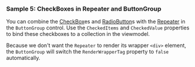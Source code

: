 ### Sample 5: CheckBoxes in Repeater and ButtonGroup

You can combine the [CheckBox](/docs/controls/bootstrap/CheckBox/{branch})es and [RadioButton](/docs/controls/bootstrap/RadioButton/{branch})s with the [Repeater](/docs/controls/builtin/Repeater/{branch}) in the `ButtonGroup` control.
Use the `CheckedItems` and `CheckedValue` properties to bind these checkboxes to a collection in the viewmodel.

Because we don't want the `Repeater` to render its wrapper `<div>` element, the `ButtonGroup` will switch the `RenderWrapperTag` property to `false` automatically.


